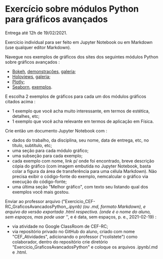 # Exercício sobre módulos Python para gráficos avançados

Entrega até 12h de 19/02/2021.

Exercício individual para ser feito em Jupyter Notebook ou em Markdown (use qualquer editor Markdown).

Navegue nos exemplos de gráficos dos sites dos seguintes módulos Python sobre gráficos avançados : 
- [Bokeh](https://bokeh.org/), [demonstrações](https://demo.bokeh.org/), [galeria](https://docs.bokeh.org/en/latest/docs/gallery.html); 
- [Holoviews](https://holoviews.org/), [galeria](https://holoviews.org/gallery/index.html);
- [Plotly](https://plotly.com/python/);
- [Seaborn](https://seaborn.pydata.org/), [exemplos](https://seaborn.pydata.org/examples/).

E escolha 2 exemplos de gráficos para cada um dos módulos gráficos citados acima :
- 1 exemplo que você acha muito interessante, em termos de estética, detalhes, etc;
- 1 exemplo que você acha relevante em termos de aplicação em Física.

Crie então um documento Jupyter Notebook com :
- dados do trabalho, da disciplina, seu nome, data de entrega, etc, no título, subtítulo, etc;
- uma seção para cada módulo gráfico;
- uma subseção para cada exemplo;
- cada exemplo com nome, link p/ onde foi encontrado, breve descrição cópia do gráfico (com imagem embutida no Jupyter Notebook, basta colar a figura da área de transferência para uma célula Markdown). Não precisa exibir o código-fonte do exemplo, nemcalcular o gráfico via execução do código-fonte;
- uma última seção "Melhor gráfico", com texto seu listando qual dos exemplos você mais gostou.

Enviar ao professor arquivo ("Exercicio_CEF-RC_GraficosAvancadosPython_<NOME>_<DATA>.ipynb) (ou .md, formato Markdown), e arquivo da versão exportada .html respectiva. (onde <NOME> é o nome do aluno, sem espaços, mas pode usar '_', e <DATA> é data, sem espaços, p. e., 2021-02-19) :
- via atividade no Google ClassRoom de CEF-RC;
- via repositório privado no GitHub do aluno, criado com nome "CEF_Atividades", adicionando o professor ("rcolistete") como colaborador, dentro do repositório crie diretório "Exercicio_GraficosAvancadosPython" e coloque os arquivos .ipynb/.md e .html.
